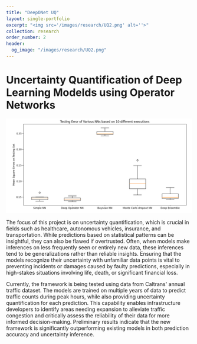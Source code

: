 ```yaml
---
title: "DeepONet UQ"
layout: single-portfolio
excerpt: "<img src='/images/research/UQ2.png' alt=''>"
collection: research
order_number: 2
header:
  og_image: "/images/research/UQ2.png"
---
```


# Uncertainty Quantification of Deep Learning Modelds using Operator Networks

<img src='/images/research/DeepoUQ.png' alt=''>

The focus of this project is on uncertainty quantification, which is crucial in fields such as healthcare, autonomous vehicles, insurance, and transportation. While predictions based on statistical patterns can be insightful, they can also be flawed if overtrusted. Often, when models make inferences on less frequently seen or entirely new data, these inferences tend to be generalizations rather than reliable insights. Ensuring that the models recognize their uncertainty with unfamiliar data points is vital to preventing incidents or damages caused by faulty predictions, especially in high-stakes situations involving life, death, or significant financial loss.

Currently, the framework is being tested using data from Caltrans' annual traffic dataset. The models are trained on multiple years of data to predict traffic counts during peak hours, while also providing uncertainty quantification for each prediction. This capability enables infrastructure developers to identify areas needing expansion to alleviate traffic congestion and critically assess the reliability of their data for more informed decision-making. Preliminary results indicate that the new framework is significantly outperforming existing models in both prediction accuracy and uncertainty inference.

